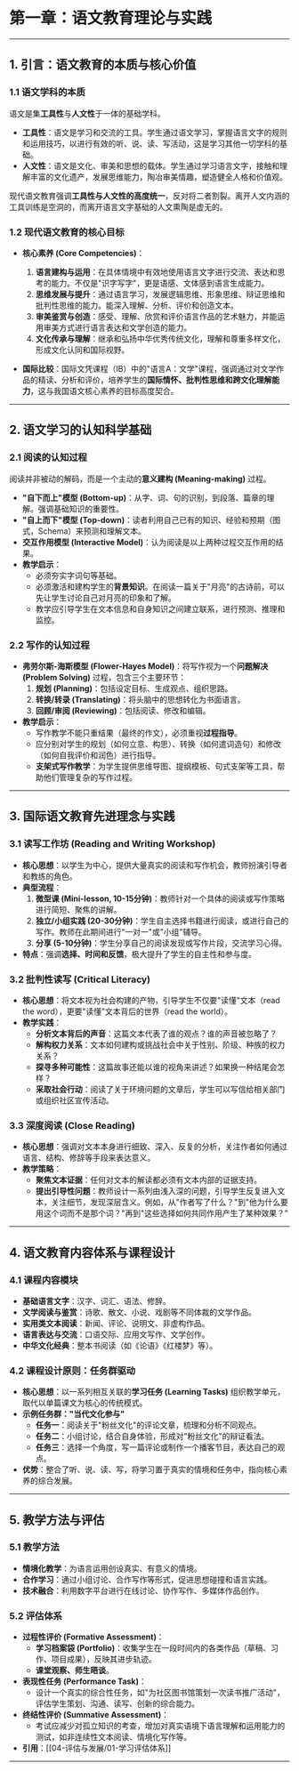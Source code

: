 # 第一章：语文教育理论与实践

---

## 1. 引言：语文教育的本质与核心价值

### 1.1 语文学科的本质
语文是集**工具性**与**人文性**于一体的基础学科。
- **工具性**：语文是学习和交流的工具。学生通过语文学习，掌握语言文字的规则和运用技巧，以进行有效的听、说、读、写活动，这是学习其他一切学科的基础。
- **人文性**：语文是文化、审美和思想的载体。学生通过学习语言文字，接触和理解丰富的文化遗产，发展思维能力，陶冶审美情趣，塑造健全人格和价值观。

现代语文教育强调**工具性与人文性的高度统一**，反对将二者割裂。离开人文内涵的工具训练是空洞的，而离开语言文字基础的人文熏陶是虚无的。

### 1.2 现代语文教育的核心目标
- **核心素养 (Core Competencies)**：
  1.  **语言建构与运用**：在具体情境中有效地使用语言文字进行交流、表达和思考的能力。不仅是"识字写字"，更是语感、文体感到语言生成能力。
  2.  **思维发展与提升**：通过语言学习，发展逻辑思维、形象思维、辩证思维和批判性思维的能力。能深入理解、分析、评价和创造文本。
  3.  **审美鉴赏与创造**：感受、理解、欣赏和评价语言作品的艺术魅力，并能运用审美方式进行语言表达和文学创造的能力。
  4.  **文化传承与理解**：继承和弘扬中华优秀传统文化，理解和尊重多样文化，形成文化认同和国际视野。

- **国际比较**：国际文凭课程（IB）中的"语言A：文学"课程，强调通过对文学作品的精读、分析和评价，培养学生的**国际情怀、批判性思维和跨文化理解能力**，这与我国语文核心素养的目标高度契合。

---

## 2. 语文学习的认知科学基础

### 2.1 阅读的认知过程
阅读并非被动的解码，而是一个主动的**意义建构 (Meaning-making)** 过程。
- **"自下而上"模型 (Bottom-up)**：从字、词、句的识别，到段落、篇章的理解。强调基础知识的重要性。
- **"自上而下"模型 (Top-down)**：读者利用自己已有的知识、经验和预期（图式，Schema）来预测和理解文本。
- **交互作用模型 (Interactive Model)**：认为阅读是以上两种过程交互作用的结果。
- **教学启示**：
  - 必须夯实字词句等基础。
  - 必须激活和建构学生的**背景知识**。在阅读一篇关于"月亮"的古诗前，可以先让学生讨论自己对月亮的印象和了解。
  - 教学应引导学生在文本信息和自身知识之间建立联系，进行预测、推理和监控。

### 2.2 写作的认知过程
- **弗劳尔斯-海斯模型 (Flower-Hayes Model)**：将写作视为一个**问题解决 (Problem Solving)** 过程，包含三个主要环节：
  1.  **规划 (Planning)**：包括设定目标、生成观点、组织思路。
  2.  **转换/转录 (Translating)**：将头脑中的思想转化为书面语言。
  3.  **回顾/审阅 (Reviewing)**：包括阅读、修改和编辑。
- **教学启示**：
  - 写作教学不能只重结果（最终的作文），必须重视**过程指导**。
  - 应分别对学生的规划（如何立意、构思）、转换（如何遣词造句）和修改（如何自我评价和润色）进行指导。
  - **支架式写作教学**：为学生提供思维导图、提纲模板、句式支架等工具，帮助他们管理复杂的写作过程。

---

## 3. 国际语文教育先进理念与实践

### 3.1 读写工作坊 (Reading and Writing Workshop)
- **核心思想**：以学生为中心，提供大量真实的阅读和写作机会，教师扮演引导者和教练的角色。
- **典型流程**：
  1.  **微型课 (Mini-lesson, 10-15分钟)**：教师针对一个具体的阅读或写作策略进行简短、聚焦的讲解。
  2.  **独立/小组实践 (20-30分钟)**：学生自主选择书籍进行阅读，或进行自己的写作。教师在此期间进行"一对一"或"小组"辅导。
  3.  **分享 (5-10分钟)**：学生分享自己的阅读发现或写作片段，交流学习心得。
- **特点**：强调**选择、时间和反馈**，极大提升了学生的自主性和参与度。

### 3.2 批判性读写 (Critical Literacy)
- **核心思想**：将文本视为社会构建的产物，引导学生不仅要"读懂"文本（read the word），更要"读懂"文本背后的世界（read the world）。
- **教学实践**：
  - **分析文本背后的声音**：这篇文本代表了谁的观点？谁的声音被忽略了？
  - **解构权力关系**：文本如何建构或挑战社会中关于性别、阶级、种族的权力关系？
  - **探寻多种可能性**：这篇故事还能以谁的视角来讲述？如果换一种结尾会怎样？
  - **采取社会行动**：阅读了关于环境问题的文章后，学生可以写信给相关部门或组织社区宣传活动。

### 3.3 深度阅读 (Close Reading)
- **核心思想**：强调对文本本身进行细致、深入、反复的分析，关注作者如何通过语言、结构、修辞等手段来表达意义。
- **教学策略**：
  - **聚焦文本证据**：任何对文本的解读都必须有文本内部的证据支持。
  - **提出引导性问题**：教师设计一系列由浅入深的问题，引导学生反复进入文本，关注细节，发现深层含义。例如，从"作者写了什么？"到"他为什么要用这个词而不是那个词？"再到"这些选择如何共同作用产生了某种效果？"

---

## 4. 语文教育内容体系与课程设计

### 4.1 课程内容模块
- **基础语言文字**：汉字、词汇、语法、修辞。
- **文学阅读与鉴赏**：诗歌、散文、小说、戏剧等不同体裁的文学作品。
- **实用类文本阅读**：新闻、评论、说明文、非虚构作品。
- **语言表达与交流**：口语交际、应用文写作、文学创作。
- **中华文化经典**：整本书阅读（如《论语》《红楼梦》等）。

### 4.2 课程设计原则：任务群驱动
- **核心思想**：以一系列相互关联的**学习任务 (Learning Tasks)** 组织教学单元，取代以单篇课文为核心的传统模式。
- **示例任务群："当代文化参与"**
  - **任务一**：阅读关于"粉丝文化"的评论文章，梳理和分析不同观点。
  - **任务二**：小组讨论，结合自身体验，形成对"粉丝文化"的辩证看法。
  - **任务三**：选择一个角度，写一篇评论或制作一个播客节目，表达自己的观点。
- **优势**：整合了听、说、读、写，将学习置于真实的情境和任务中，指向核心素养的综合发展。

---

## 5. 教学方法与评估

### 5.1 教学方法
- **情境化教学**：为语言运用创设真实、有意义的情境。
- **合作学习**：通过小组讨论、合作写作等形式，促进思想碰撞和语言实践。
- **技术融合**：利用数字平台进行在线讨论、协作写作、多媒体作品创作。

### 5.2 评估体系
- **过程性评价 (Formative Assessment)**：
  - **学习档案袋 (Portfolio)**：收集学生在一段时间内的各类作品（草稿、习作、项目成果），反映其进步轨迹。
  - **课堂观察、师生晤谈**。
- **表现性任务 (Performance Task)**：
  - 设计一个真实的综合性任务，如"为社区图书馆策划一次读书推广活动"，评估学生策划、沟通、读写、创新的综合能力。
- **终结性评价 (Summative Assessment)**：
  - 考试应减少对孤立知识的考查，增加对真实语境下语言理解和运用能力的测试，如非连续性文本阅读、情境化写作等。
- **引用**：[[04-评估与发展/01-学习评估体系]]

--- 